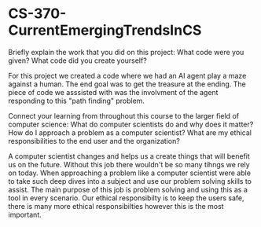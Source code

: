 # CS-370-CurrentEmergingTrendsInCS

Briefly explain the work that you did on this project: What code were you given? What code did you create yourself?

For this project we created a code where we had an AI agent play a maze against a human. The end goal was to get the treasure at the ending. The piece of code we asssisted with was the involvment of the agent responding to this "path finding" problem. 

Connect your learning from throughout this course to the larger field of computer science:
What do computer scientists do and why does it matter?
How do I approach a problem as a computer scientist?
What are my ethical responsibilities to the end user and the organization?

A computer scientist changes and helps us a create things that will benefit us on the future. Without this job there wouldn't be so many tihngs we rely on today. When approaching a problem like a computer scientist were able to take such deep dives into a subject and use our problem solving skills to assist. The main purpose of this job is problem solving and using this as a tool in every scenario. Our ethical responsibilty is to keep the users safe, there is many more ethical responsibilties however this is the most important. 
